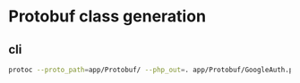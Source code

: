 # Protobuf class generation

## cli

```sh
protoc --proto_path=app/Protobuf/ --php_out=. app/Protobuf/GoogleAuth.proto
```
